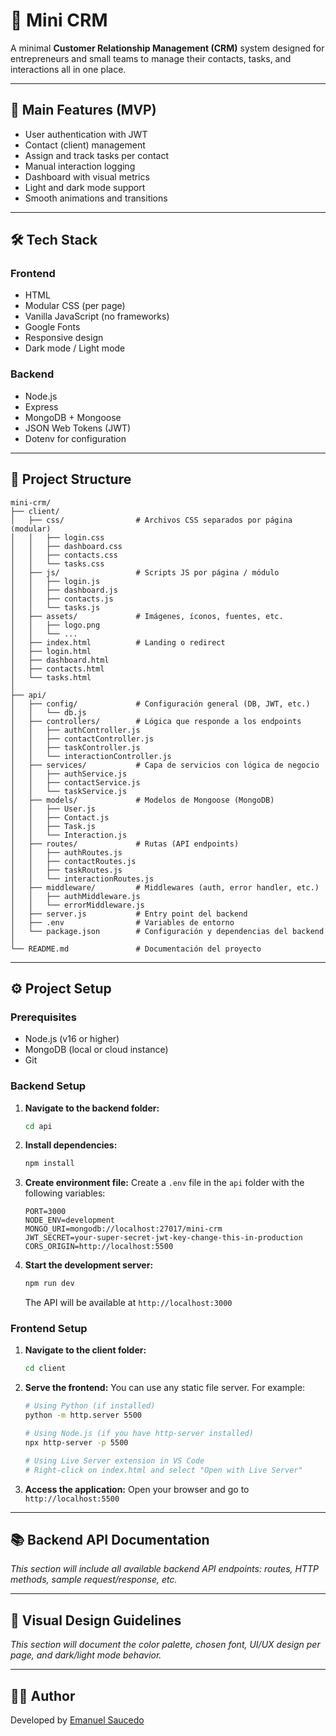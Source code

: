 # 📇 Mini CRM

A minimal **Customer Relationship Management (CRM)** system designed for entrepreneurs and small teams to manage their contacts, tasks, and interactions all in one place.

---

## 🚀 Main Features (MVP)

- User authentication with JWT
- Contact (client) management
- Assign and track tasks per contact
- Manual interaction logging
- Dashboard with visual metrics
- Light and dark mode support
- Smooth animations and transitions

---

## 🛠️ Tech Stack

### Frontend
- HTML
- Modular CSS (per page)
- Vanilla JavaScript (no frameworks)
- Google Fonts
- Responsive design
- Dark mode / Light mode

### Backend
- Node.js
- Express
- MongoDB + Mongoose
- JSON Web Tokens (JWT)
- Dotenv for configuration

---

## 📁 Project Structure

```
mini-crm/
├── client/
│   ├── css/                # Archivos CSS separados por página (modular)
│   │   ├── login.css
│   │   ├── dashboard.css
│   │   ├── contacts.css
│   │   └── tasks.css
│   ├── js/                 # Scripts JS por página / módulo
│   │   ├── login.js
│   │   ├── dashboard.js
│   │   ├── contacts.js
│   │   └── tasks.js
│   ├── assets/             # Imágenes, íconos, fuentes, etc.
│   │   ├── logo.png
│   │   └── ...
│   ├── index.html          # Landing o redirect
│   ├── login.html
│   ├── dashboard.html
│   ├── contacts.html
│   └── tasks.html
│
├── api/
│   ├── config/             # Configuración general (DB, JWT, etc.)
│   │   └── db.js
│   ├── controllers/        # Lógica que responde a los endpoints
│   │   ├── authController.js
│   │   ├── contactController.js
│   │   ├── taskController.js
│   │   └── interactionController.js
│   ├── services/           # Capa de servicios con lógica de negocio
│   │   ├── authService.js
│   │   ├── contactService.js
│   │   └── taskService.js
│   ├── models/             # Modelos de Mongoose (MongoDB)
│   │   ├── User.js
│   │   ├── Contact.js
│   │   ├── Task.js
│   │   └── Interaction.js
│   ├── routes/             # Rutas (API endpoints)
│   │   ├── authRoutes.js
│   │   ├── contactRoutes.js
│   │   ├── taskRoutes.js
│   │   └── interactionRoutes.js
│   ├── middleware/         # Middlewares (auth, error handler, etc.)
│   │   ├── authMiddleware.js
│   │   └── errorMiddleware.js
│   ├── server.js           # Entry point del backend
│   ├── .env                # Variables de entorno
│   └── package.json        # Configuración y dependencias del backend
│
└── README.md               # Documentación del proyecto
```

---

## ⚙️ Project Setup

### Prerequisites
- Node.js (v16 or higher)
- MongoDB (local or cloud instance)
- Git

### Backend Setup

1. **Navigate to the backend folder:**
   ```bash
   cd api
   ```

2. **Install dependencies:**
   ```bash
   npm install
   ```

3. **Create environment file:**
   Create a `.env` file in the `api` folder with the following variables:
   ```
   PORT=3000
   NODE_ENV=development
   MONGO_URI=mongodb://localhost:27017/mini-crm
   JWT_SECRET=your-super-secret-jwt-key-change-this-in-production
   CORS_ORIGIN=http://localhost:5500
   ```

4. **Start the development server:**
   ```bash
   npm run dev
   ```

   The API will be available at `http://localhost:3000`

### Frontend Setup

1. **Navigate to the client folder:**
   ```bash
   cd client
   ```

2. **Serve the frontend:**
   You can use any static file server. For example:
   ```bash
   # Using Python (if installed)
   python -m http.server 5500
   
   # Using Node.js (if you have http-server installed)
   npx http-server -p 5500
   
   # Using Live Server extension in VS Code
   # Right-click on index.html and select "Open with Live Server"
   ```

3. **Access the application:**
   Open your browser and go to `http://localhost:5500`

---

## 📚 Backend API Documentation

_This section will include all available backend API endpoints: routes, HTTP methods, sample request/response, etc._

---

## 🎨 Visual Design Guidelines

_This section will document the color palette, chosen font, UI/UX design per page, and dark/light mode behavior._

---

## 🧑‍💻 Author

Developed by [Emanuel Saucedo](https://github.com/emanuelSaucedo)